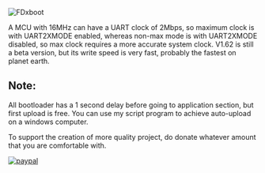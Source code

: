 ![FDxboot](https://github.com/flyandancexo/FDxboot/assets/66555404/83d59ccd-a65c-4e93-824f-3d62e073551f)

A MCU with 16MHz can have a UART clock of 2Mbps, so maximum clock is with UART2XMODE enabled, whereas non-max mode is with UART2XMODE disabled, so max clock requires a more accurate system clock. V1.62 is still a beta version, but its write speed is very fast, probably the fastest on planet earth.

## Note:
All bootloader has a 1 second delay before going to application section, but first upload is free. You can use my script program to achieve auto-upload on a windows computer. 


To support the creation of more quality project, do donate whatever amount that you are comfortable with.

[![paypal](https://www.paypalobjects.com/en_US/i/btn/btn_donateCC_LG.gif)](https://paypal.me/flyandance?country.x=US&locale.x=en_US)

